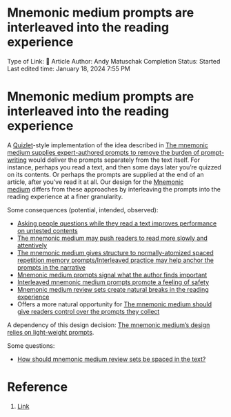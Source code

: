# Mnemonic medium prompts are interleaved into the reading experience

Type of Link: 📝 Article
Author: Andy Matuschak
Completion Status: Started
Last edited time: January 18, 2024 7:55 PM

# **Mnemonic medium prompts are interleaved into the reading experience**

A [Quizlet](https://notes.andymatuschak.org/zNeYdw8ag4qijewtZ3BEc9J)-style implementation of the idea described in [The mnemonic medium supplies expert-authored prompts to remove the burden of prompt-writing](https://notes.andymatuschak.org/zPkuLaEFFPqkcWpLcPzbW6i) would deliver the prompts separately from the text itself. For instance, perhaps you read a text, and then some days later you’re quizzed on its contents. Or perhaps the prompts are supplied at the end of an article, after you’ve read it at all. Our design for the [Mnemonic medium](https://notes.andymatuschak.org/zKPv6qkSErdRGqyryvgS2wS) differs from these approaches by interleaving the prompts into the reading experience at a finer granularity.

Some consequences (potential, intended, observed):

- [Asking people questions while they read a text improves performance on untested contents](https://notes.andymatuschak.org/z4m9Gat7zi9YUmZzQRR7pwt)
- [The mnemonic medium may push readers to read more slowly and attentively](https://notes.andymatuschak.org/z5aepnaCuu6XiPqB4LgBDkH)
- [The mnemonic medium gives structure to normally-atomized spaced repetition memory prompts/Interleaved practice may help anchor the prompts in the narrative](https://notes.andymatuschak.org/The_mnemonic_medium_gives_structure_to_normally-atomized_spaced_repetition_memory_prompts%2FInterleaved_practice_may_help_anchor_the_prompts_in_the_narrative)
- [Mnemonic medium prompts signal what the author finds important](https://notes.andymatuschak.org/zLZ3jitQiJenfFnnb33vNKo)
- [Interleaved mnemonic medium prompts promote a feeling of safety](https://notes.andymatuschak.org/zWDbxJ2Ffc2EtFqvXMZEkte)
- [Mnemonic medium review sets create natural breaks in the reading experience](https://notes.andymatuschak.org/zK3NFrSoD22JaVYdBe5CbmE)
- Offers a more natural opportunity for [The mnemonic medium should give readers control over the prompts they collect](https://notes.andymatuschak.org/z8kPkXQZ3wVR5DfJ79uhnuz)

A dependency of this design decision: [The mnemonic medium’s design relies on light-weight prompts](https://notes.andymatuschak.org/zCfJ4TfWWa24aKoRS7dpNc5).

Some questions:

- [How should mnemonic medium review sets be spaced in the text?](https://notes.andymatuschak.org/z7wbDzsbvNe1Qm753vPe6Up)

# Reference

1. [Link](https://notes.andymatuschak.org/About_these_notes?stackedNotes=z5E5QawiXCMbtNtupvxeoEX&stackedNotes=zKGjQtsTKgscAoq271ZzKqw&stackedNotes=zTn3g4wTm1hbkNFUvLLjpev&stackedNotes=zR6RRbCfY5rFkiimFnaJZKB&stackedNotes=z4EXkuLjdBrBZe7PVAGXc5a&stackedNotes=zNUaiGAXp21eorsER1Jm9yU&stackedNotes=zDh1yhNFQNxDEre12B4zd8k&stackedNotes=zLhoRUyjKU665EY16u4XXJy&stackedNotes=z2hQEhqWkdRLL9JUwfawZZx&stackedNotes=z8ccRLda8BqJafNxjQBpzis&stackedNotes=zES5WRczfGgXptmM9tSCwvy&stackedNotes=zMybAxZcdkJHKSATuSZbEhz&stackedNotes=z59PYkSdPeznr95fco4GRQx&stackedNotes=z4m9Gat7zi9YUmZzQRR7pwt&stackedNotes=zTzb8spnoqzxs3mkvPKprmn)